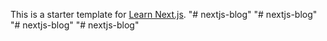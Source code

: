 This is a starter template for [Learn Next.js](https://nextjs.org/learn).
"# nextjs-blog" 
"# nextjs-blog" 
"# nextjs-blog" 
"# nextjs-blog" 

